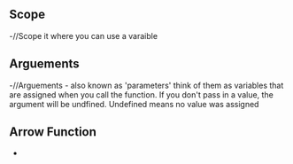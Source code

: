 ## Scope

-//Scope it where you can use a varaible

## Arguements

-//Arguements - also known as 'parameters' think of them as variables that are assigned when you call the function. If you don't pass in a value, the argument will be undfined. Undefined means no value was assigned

## Arrow Function

-
